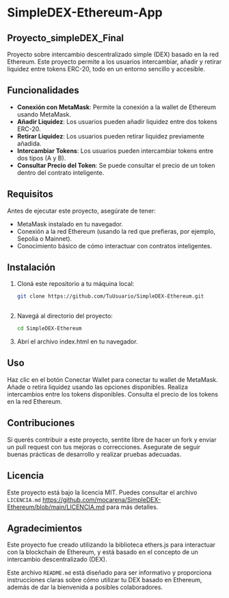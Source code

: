 # SimpleDEX-Ethereum-App
## Proyecto_simpleDEX_Final

Proyecto sobre intercambio descentralizado simple (DEX) basado en la red Ethereum. Este proyecto permite a los usuarios intercambiar, añadir y retirar liquidez entre tokens ERC-20, todo en un entorno sencillo y accesible.

## Funcionalidades

- **Conexión con MetaMask**: Permite la conexión a la wallet de Ethereum usando MetaMask.
- **Añadir Liquidez**: Los usuarios pueden añadir liquidez entre dos tokens ERC-20.
- **Retirar Liquidez**: Los usuarios pueden retirar liquidez previamente añadida.
- **Intercambiar Tokens**: Los usuarios pueden intercambiar tokens entre dos tipos (A y B).
- **Consultar Precio del Token**: Se puede consultar el precio de un token dentro del contrato inteligente.

## Requisitos

Antes de ejecutar este proyecto, asegúrate de tener:

- MetaMask instalado en tu navegador.
- Conexión a la red Ethereum (usando la red que prefieras, por ejemplo, Sepolia o Mainnet).
- Conocimiento básico de cómo interactuar con contratos inteligentes.

## Instalación

1. Cloná este repositorio a tu máquina local:
   ```bash
   git clone https://github.com/TuUsuario/SimpleDEX-Ethereum.git
 
2. Navegá al directorio del proyecto:
   ```bash
   cd SimpleDEX-Ethereum

3. Abrí el archivo index.html en tu navegador.

## Uso

Haz clic en el botón Conectar Wallet para conectar tu wallet de MetaMask.
Añade o retira liquidez usando las opciones disponibles.
Realiza intercambios entre los tokens disponibles.
Consulta el precio de los tokens en la red Ethereum.

## Contribuciones
Si querés contribuir a este proyecto, sentite libre de hacer un fork y enviar un pull request con tus mejoras o correcciones. Asegurate de seguir buenas prácticas de desarrollo y realizar pruebas adecuadas.

## Licencia
Este proyecto está bajo la licencia MIT. Puedes consultar el archivo `LICENCIA.md` https://github.com/mocarena/SimpleDEX-Ethereum/blob/main/LICENCIA.md para más detalles.

## Agradecimientos
Este proyecto fue creado utilizando la biblioteca ethers.js para interactuar con la blockchain de Ethereum, y está basado en el concepto de un intercambio descentralizado (DEX).

Este archivo `README.md` está diseñado para ser informativo y proporciona instrucciones claras sobre cómo utilizar tu DEX basado en Ethereum, además de dar la bienvenida a posibles colaboradores.
